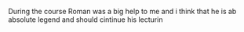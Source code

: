 During the course Roman was a big help to me and i think that he is ab absolute legend and should cintinue his lecturin
